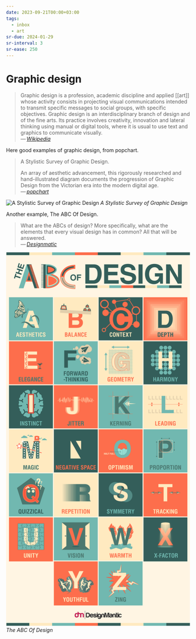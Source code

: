 ```yaml
---
date: 2023-09-21T00:00+03:00
tags:
  - inbox
  - art
sr-due: 2024-01-29
sr-interval: 3
sr-ease: 250
---
```


# Graphic design

> Graphic design is a profession, academic discipline and applied [[art]]
> whose activity consists in projecting visual communications intended to
> transmit specific messages to social groups, with specific objectives.
> Graphic design is an interdisciplinary branch of design and of the fine
> arts. Its practice involves creativity, innovation and lateral thinking using
> manual or digital tools, where it is usual to use text and graphics to
> communicate visually.\
> — <cite>[Wikipedia](https://en.wikipedia.org/wiki/Graphic_design)</cite>

Here good examples of graphic design, from popchart.

> A Stylistic Survey of Graphic Design.
>
> An array of aesthetic advancement, this rigorously researched and
> hand-illustrated diagram documents the progression of Graphic Design from the
> Victorian era into the modern digital age.\
> — <cite>[popchart](https://popchart.co/products/a-stylistic-survey-of-graphic-design)</cite>

![A Stylistic Survey of Graphic Design](img/A_Stylistic_Survey_of_Graphic_Design.webp)
_A Stylistic Survey of Graphic Design_


Another example, The ABC Of Design.

> What are the ABCs of design? More specifically, what are the elements that
> every visual design has in common? All that will be answered.\
> — <cite>[Designmatic](https://www.designmantic.com/blog/infographics/abc-of-design/)</cite>

![The APC Of Design](img/The_ABC_of_Design.png)
_The ABC Of Design_
